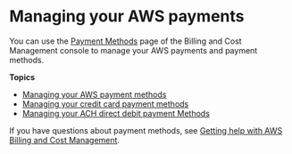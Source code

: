 # Managing your AWS payments<a name="manage-general"></a>

You can use the [Payment Methods](https://console.aws.amazon.com/billing/home#/paymentmethods) page of the Billing and Cost Management console to manage your AWS payments and payment methods\.

**Topics**
+ [Managing your AWS payment methods](manage-payment-method.md)
+ [Managing your credit card payment methods](manage-cc.md)
+ [Managing your ACH direct debit payment Methods](manage-debit.md)

If you have questions about payment methods, see [Getting help with AWS Billing and Cost Management](billing-get-answers.md)\.